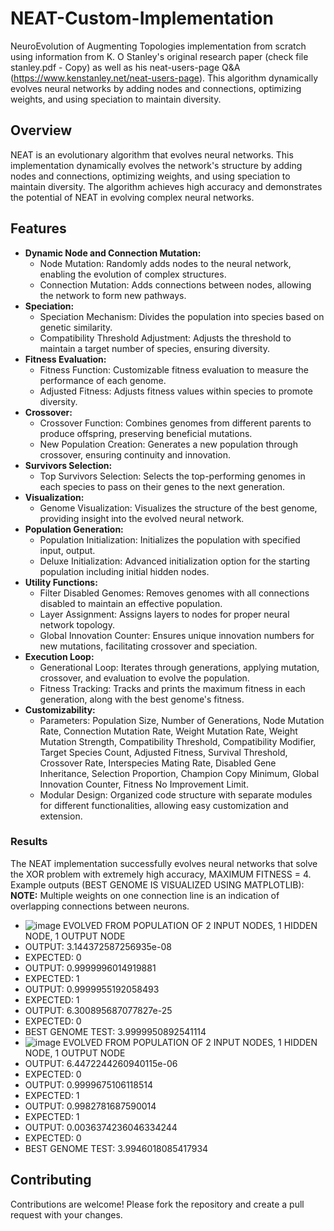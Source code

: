 # NEAT-Custom-Implementation
NeuroEvolution of Augmenting Topologies implementation from scratch using information from K. O Stanley's original research paper (check file stanley.pdf - Copy) as well as his neat-users-page Q&amp;A (https://www.kenstanley.net/neat-users-page). This algorithm dynamically evolves neural networks by adding nodes and connections, optimizing weights, and using speciation to maintain diversity.

## Overview

NEAT is an evolutionary algorithm that evolves neural networks. This implementation dynamically evolves the network's structure by adding nodes and connections, optimizing weights, and using speciation to maintain diversity. The algorithm achieves high accuracy and demonstrates the potential of NEAT in evolving complex neural networks.

## Features
- **Dynamic Node and Connection Mutation:**
  - Node Mutation: Randomly adds nodes to the neural network, enabling the evolution of complex structures.
  - Connection Mutation: Adds connections between nodes, allowing the network to form new pathways.
- **Speciation:**
  - Speciation Mechanism: Divides the population into species based on genetic similarity.
  - Compatibility Threshold Adjustment: Adjusts the threshold to maintain a target number of species, ensuring diversity.
- **Fitness Evaluation:**
  - Fitness Function: Customizable fitness evaluation to measure the performance of each genome.
  - Adjusted Fitness: Adjusts fitness values within species to promote diversity.
- **Crossover:**
  - Crossover Function: Combines genomes from different parents to produce offspring, preserving beneficial mutations.
  - New Population Creation: Generates a new population through crossover, ensuring continuity and innovation.
- **Survivors Selection:**
  - Top Survivors Selection: Selects the top-performing genomes in each species to pass on their genes to the next generation.
- **Visualization:**
  - Genome Visualization: Visualizes the structure of the best genome, providing insight into the evolved neural network.
- **Population Generation:**
  - Population Initialization: Initializes the population with specified input, output.
  - Deluxe Initialization: Advanced initialization option for the starting population including initial hidden nodes.
- **Utility Functions:**
  - Filter Disabled Genomes: Removes genomes with all connections disabled to maintain an effective population.
  - Layer Assignment: Assigns layers to nodes for proper neural network topology.
  - Global Innovation Counter: Ensures unique innovation numbers for new mutations, facilitating crossover and speciation.
- **Execution Loop:**
  - Generational Loop: Iterates through generations, applying mutation, crossover, and evaluation to evolve the population.
  - Fitness Tracking: Tracks and prints the maximum fitness in each generation, along with the best genome's fitness.
- **Customizability:**
  - Parameters: Population Size, Number of Generations, Node Mutation Rate, Connection Mutation Rate, Weight Mutation Rate, Weight Mutation Strength, Compatibility Threshold, Compatibility Modifier, Target Species Count, Adjusted Fitness, Survival Threshold, Crossover Rate, Interspecies Mating Rate, Disabled Gene Inheritance, Selection Proportion, Champion Copy Minimum, Global Innovation Counter, Fitness No Improvement Limit.
  - Modular Design: Organized code structure with separate modules for different functionalities, allowing easy customization and extension.

### Results

The NEAT implementation successfully evolves neural networks that solve the XOR problem with extremely high accuracy, MAXIMUM FITNESS = 4. Example outputs (BEST GENOME IS VISUALIZED USING MATPLOTLIB):
**NOTE:** Multiple weights on one connection line is an indication of overlapping connections between neurons.
- ![image](https://github.com/user-attachments/assets/bd4d240c-7583-4abd-8956-e8c02b970dc6) EVOLVED FROM POPULATION OF 2 INPUT NODES, 1 HIDDEN NODE, 1 OUTPUT NODE
- OUTPUT:  3.144372587256935e-08
- EXPECTED:  0
- OUTPUT:  0.9999996014919881
- EXPECTED:  1
- OUTPUT:  0.9999955192058493
- EXPECTED:  1
- OUTPUT:  6.300895687077827e-25
- EXPECTED:  0
- BEST GENOME TEST:  3.9999950892541114
- ![image](https://github.com/user-attachments/assets/27446b07-04a3-4849-9f83-bc81e3fcc50a) EVOLVED FROM POPULATION OF 2 INPUT NODES, 1 HIDDEN NODE, 1 OUTPUT NODE
- OUTPUT:  6.4472244260940115e-06
- EXPECTED:  0
- OUTPUT:  0.9999675106118514
- EXPECTED:  1
- OUTPUT:  0.9982781687590014
- EXPECTED:  1
- OUTPUT:  0.0036374236046334244
- EXPECTED:  0
- BEST GENOME TEST:  3.9946018085417934

## Contributing

Contributions are welcome! Please fork the repository and create a pull request with your changes.


